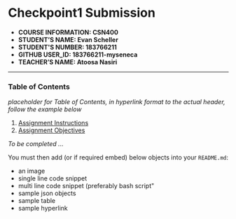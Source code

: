 # Checkpoint1 Submission

- **COURSE INFORMATION: CSN400**
- **STUDENT’S NAME: Evan Scheller**
- **STUDENT'S NUMBER: 183766211**
- **GITHUB USER_ID: 183766211-myseneca** 
- **TEACHER’S NAME: Atoosa Nasiri**

---
### Table of Contents
_placeholder for Table of Contents, in hyperlink format to the actual header, follow the example below_
1. [Assignment Instructions](#instructions)
2. [Assignment Objectives](#objectives)

_To be completed ..._


You must then add (or if required embed) below objects into your `README.md`:
- an image
- single line code snippet
- multi line code snippet (preferably bash script"
- sample json objects
- sample table
- sample hyperlink
